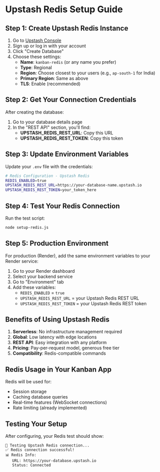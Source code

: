 # Upstash Redis Setup Guide

## Step 1: Create Upstash Redis Instance

1. Go to [Upstash Console](https://console.upstash.com/)
2. Sign up or log in with your account
3. Click "Create Database"
4. Choose these settings:
   - **Name**: `kanban-redis` (or any name you prefer)
   - **Type**: Regional
   - **Region**: Choose closest to your users (e.g., `ap-south-1` for India)
   - **Primary Region**: Same as above
   - **TLS**: Enable (recommended)

## Step 2: Get Your Connection Credentials

After creating the database:

1. Go to your database details page
2. In the "REST API" section, you'll find:
   - **UPSTASH_REDIS_REST_URL**: Copy this URL
   - **UPSTASH_REDIS_REST_TOKEN**: Copy this token

## Step 3: Update Environment Variables

Update your `.env` file with the credentials:

```bash
# Redis Configuration - Upstash Redis
REDIS_ENABLED=true
UPSTASH_REDIS_REST_URL=https://your-database-name.upstash.io
UPSTASH_REDIS_REST_TOKEN=your_token_here
```

## Step 4: Test Your Redis Connection

Run the test script:
```bash
node setup-redis.js
```

## Step 5: Production Environment

For production (Render), add the same environment variables to your Render service:

1. Go to your Render dashboard
2. Select your backend service
3. Go to "Environment" tab
4. Add these variables:
   - `REDIS_ENABLED` = `true`
   - `UPSTASH_REDIS_REST_URL` = your Upstash Redis REST URL
   - `UPSTASH_REDIS_REST_TOKEN` = your Upstash Redis REST token

## Benefits of Using Upstash Redis

1. **Serverless**: No infrastructure management required
2. **Global**: Low latency with edge locations
3. **REST API**: Easy integration with any platform
4. **Pricing**: Pay-per-request model, generous free tier
5. **Compatibility**: Redis-compatible commands

## Redis Usage in Your Kanban App

Redis will be used for:
- Session storage
- Caching database queries
- Real-time features (WebSocket connections)
- Rate limiting (already implemented)

## Testing Your Setup

After configuring, your Redis test should show:
```
🔴 Testing Upstash Redis connection...
✅ Redis connection successful!
📊 Redis Info:
   URL: https://your-database.upstash.io
   Status: Connected
```